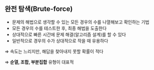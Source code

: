 ## 완전 탐색(Brute-force)

- 문제의 해법으로 생각할 수 있는 모든 경우의 수를 나열해보고 확인하는 기법
- 모든 경우의 수를 테스트한 후, 최종 해법을 도출한다
- 상대적으로 빠른 시간에 문제 해결(알고리즘 설계)를 할 수 있다
- 일반적으로 경우의 수가 상대적으로 작을 때 유용하다

⇒ 속도는 느리지만, 해답을 찾아내지 못할 확률이 적다

⇒ **순열, 조합, 부분집합** 유형이 대표적